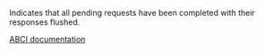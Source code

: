 Indicates that all pending requests have been completed with their responses flushed.

[ABCI documentation](https://docs.cometbft.com/v1/spec/abci/abci.html#flush)